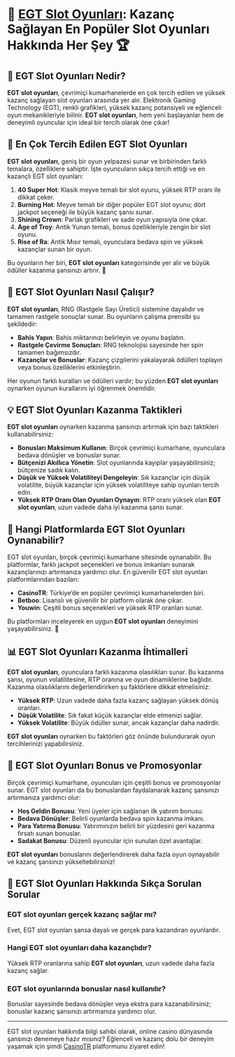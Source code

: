 # 🎰 [EGT Slot Oyunları](https://casinotr.link/gWCRZ4): Kazanç Sağlayan En Popüler Slot Oyunları Hakkında Her Şey 🏆

## 🎲 EGT Slot Oyunları Nedir?
**EGT slot oyunları**, çevrimiçi kumarhanelerde en çok tercih edilen ve yüksek kazanç sağlayan slot oyunları arasında yer alır. Elektronik Gaming Technology (EGT), renkli grafikleri, yüksek kazanç potansiyeli ve eğlenceli oyun mekanikleriyle bilinir. **EGT slot oyunları**, hem yeni başlayanlar hem de deneyimli oyuncular için ideal bir tercih olarak öne çıkar!

## 🎉 En Çok Tercih Edilen EGT Slot Oyunları
**EGT slot oyunları**, geniş bir oyun yelpazesi sunar ve birbirinden farklı temalara, özelliklere sahiptir. İşte oyuncuların sıkça tercih ettiği ve en kazançlı EGT slot oyunları:

1. **40 Super Hot**: Klasik meyve temalı bir slot oyunu, yüksek RTP oranı ile dikkat çeker.
2. **Burning Hot**: Meyve temalı bir diğer popüler EGT slot oyunu; dört jackpot seçeneği ile büyük kazanç şansı sunar.
3. **Shining Crown**: Parlak grafikleri ve sade oyun yapısıyla öne çıkar.
4. **Age of Troy**: Antik Yunan temalı, bonus özellikleriyle zengin bir slot oyunu.
5. **Rise of Ra**: Antik Mısır temalı, oyunculara bedava spin ve yüksek kazançlar sunan bir oyun.

Bu oyunların her biri, **EGT slot oyunları** kategorisinde yer alır ve büyük ödüller kazanma şansınızı artırır. 💸

## 🎰 EGT Slot Oyunları Nasıl Çalışır?
**EGT slot oyunları**, RNG (Rastgele Sayı Üretici) sistemine dayalıdır ve tamamen rastgele sonuçlar sunar. Bu oyunların çalışma prensibi şu şekildedir:

- **Bahis Yapın**: Bahis miktarınızı belirleyin ve oyunu başlatın.
- **Rastgele Çevirme Sonuçları**: RNG teknolojisi sayesinde her spin tamamen bağımsızdır.
- **Kazançlar ve Bonuslar**: Kazanç çizgilerini yakalayarak ödülleri toplayın veya bonus özelliklerini etkinleştirin.

Her oyunun farklı kuralları ve ödülleri vardır; bu yüzden **EGT slot oyunları** oynarken oyunun kurallarını iyi öğrenmek önemlidir.

## 💡 EGT Slot Oyunları Kazanma Taktikleri
**EGT slot oyunları** oynarken kazanma şansınızı artırmak için bazı taktikleri kullanabilirsiniz:

- **Bonusları Maksimum Kullanın**: Birçok çevrimiçi kumarhane, oyunculara bedava dönüşler ve bonuslar sunar.
- **Bütçenizi Akıllıca Yönetin**: Slot oyunlarında kayıplar yaşayabilirsiniz; bütçenize sadık kalın.
- **Düşük ve Yüksek Volatiliteyi Dengeleyin**: Sık kazançlar için düşük volatilite, büyük kazançlar için yüksek volatiliteye sahip oyunları tercih edin.
- **Yüksek RTP Oranı Olan Oyunları Oynayın**: RTP oranı yüksek olan **EGT slot oyunları**, uzun vadede daha iyi kazanma şansı sunar.

## 🏅 Hangi Platformlarda EGT Slot Oyunları Oynanabilir?
EGT slot oyunları, birçok çevrimiçi kumarhane sitesinde oynanabilir. Bu platformlar, farklı jackpot seçenekleri ve bonus imkanları sunarak kazançlarınızı artırmanıza yardımcı olur. En güvenilir EGT slot oyunları platformlarından bazıları:

- **CasinoTR**: Türkiye’de en popüler çevrimiçi kumarhanelerden biri.
- **Betboo**: Lisanslı ve güvenilir bir platform olarak öne çıkar.
- **Youwin**: Çeşitli bonus seçenekleri ve yüksek RTP oranları sunar.

Bu platformları inceleyerek en uygun **EGT slot oyunları** deneyimini yaşayabilirsiniz. 🎁

## 📊 EGT Slot Oyunları Kazanma İhtimalleri
**EGT slot oyunları**, oyunculara farklı kazanma olasılıkları sunar. Bu kazanma şansı, oyunun volatilitesine, RTP oranına ve oyun dinamiklerine bağlıdır. Kazanma olasılıklarını değerlendirirken şu faktörlere dikkat etmelisiniz:

- **Yüksek RTP**: Uzun vadede daha fazla kazanç sağlayan yüksek dönüş oranları.
- **Düşük Volatilite**: Sık fakat küçük kazançlar elde etmenizi sağlar.
- **Yüksek Volatilite**: Büyük ödüller sunar, ancak kazançlar daha nadirdir.

**EGT slot oyunları** oynarken bu faktörleri göz önünde bulundurarak oyun tercihlerinizi yapabilirsiniz.

## 🎁 EGT Slot Oyunları Bonus ve Promosyonlar
Birçok çevrimiçi kumarhane, oyuncuları için çeşitli bonus ve promosyonlar sunar. EGT slot oyunları da bu bonuslardan faydalanarak kazanç şansınızı artırmanıza yardımcı olur:

- **Hoş Geldin Bonusu**: Yeni üyeler için sağlanan ilk yatırım bonusu.
- **Bedava Dönüşler**: Belirli oyunlarda bedava spin kazanma imkanı.
- **Para Yatırma Bonusu**: Yatırımınızın belirli bir yüzdesini geri kazanma fırsatı sunan bonuslar.
- **Sadakat Bonusu**: Düzenli oyuncular için sunulan özel avantajlar.

**EGT slot oyunları** bonuslarını değerlendirerek daha fazla oyun oynayabilir ve kazanç şansınızı yükseltebilirsiniz!

## 🎯 EGT Slot Oyunları Hakkında Sıkça Sorulan Sorular

### EGT slot oyunları gerçek kazanç sağlar mı?
Evet, EGT slot oyunları şansa dayalı ve gerçek para kazandıran oyunlardır.

### Hangi EGT slot oyunları daha kazançlıdır?
Yüksek RTP oranlarına sahip **EGT slot oyunları**, uzun vadede daha fazla kazanç sağlar.

### EGT slot oyunlarında bonuslar nasıl kullanılır?
Bonuslar sayesinde bedava dönüşler veya ekstra para kazanabilirsiniz; bonuslar kazanç şansınızı artırmanıza yardımcı olur.

---

EGT slot oyunları hakkında bilgi sahibi olarak, online casino dünyasında şansınızı denemeye hazır mısınız? Eğlenceli ve kazanç dolu bir deneyim yaşamak için şimdi [CasinoTR](https://casinotr.link/gWCRZ4) platformunu ziyaret edin!
